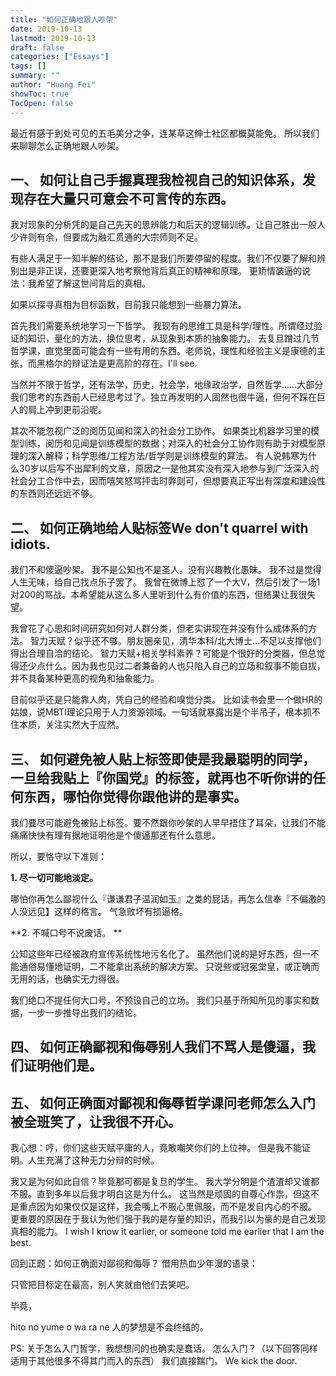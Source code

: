 ```yaml
---
title: "如何正确地跟人吵架"
date: 2019-10-13
lastmod: 2019-10-13
draft: false
categories: ["Essays"]
tags: []
summary: ""
author: "Huang Fei"
showToc: true
TocOpen: false
---
```


最近有感于到处可见的五毛美分之争，连某草这绅士社区都概莫能免。
所以我们来聊聊怎么正确地跟人吵架。

## **一、 如何让自己手握真理**我检视自己的知识体系，发现存在大量只可意会不可言传的东西。
我对现象的分析凭的是自己先天的思辨能力和后天的逻辑训练。让自己胜出一般人少许则有余，但要成为融汇贯通的大宗师则不足。

有些人满足于一知半解的结论，那不是我们所要停留的程度。我们不仅要了解和辨别出是非正误，还要更深入地考察他背后真正的精神和原理。
更矫情装逼的说法：我希望了解这世间背后的真相。

如果以探寻真相为目标函数，目前我只能想到一些暴力算法。

首先我们需要系统地学习一下哲学。
我现有的思维工具是科学/理性。所谓经过验证的知识，量化的方法，换位思考，从现象到本质的抽象能力。
去复旦蹭过几节哲学课，直觉里面可能会有一些有用的东西。老师说，理性和经验主义是康德的主张，而黑格尔的辩证法是更高阶的存在。I'll see.

当然并不限于哲学，还有法学，历史，社会学，地缘政治学，自然哲学……大部分我们思考的东西前人已经思考过了。独立再发明的人固然也很牛逼，但何不踩在巨人的肩上冲到更前沿呢。

其次不能忽视广泛的阅历见闻和深入的社会分工协作。
如果类比机器学习里的模型训练，阅历和见闻是训练模型的数据；对深入的社会分工协作则有助于对模型原理的深入解释；科学思维/工程方法/哲学则是训练模型的算法。
有人说韩寒为什么30岁以后写不出犀利的文章，原因之一是他其实没有深入地参与到广泛深入的社会分工合作中去，因而嘻笑怒骂抨击时弊则可，但想要真正写出有深度和建设性的东西则还远远不够。

## **二、 如何正确地给人贴标签**We don't quarrel with idiots.
我们不和傻逼吵架。
我不是公知也不是圣人。没有兴趣教化愚昧。
我不过是觉得人生无味，给自己找点乐子罢了。
我曾在微博上怼了一个大V，然后引发了一场1对200的骂战。本希望能从这么多人里听到什么有价值的东西，但结果让我很失望。

我曾花了心思和时间研究如何对人群分类，但老实讲现在并没有什么成体系的方法。
智力天赋？似乎还不够。朋友圈亲见，清华本科/北大博士...不足以支撑他们得出合理自洽的结论。
智力天赋+相关学科素养？可能是个很好的分类器，但总觉得还少点什么。因为我也见过二者兼备的人也只陷入自己的立场和叙事不能自拔，并不具备某种更高的视角和抽象能力。

目前似乎还是只能靠人肉，凭自己的经验和嗅觉分类。
比如读书会里一个做HR的姑娘，说MBTI理论只用于人力资源领域。一句话就暴露出是个半吊子，根本抓不住本质，关注实然大于应然。

## **三、 如何避免被人贴上标签**即使是我最聪明的同学，一旦给我贴上『你国党』的标签，就再也不听你讲的任何东西，哪怕你觉得你跟他讲的是事实。
我们要尽可能避免被贴上标签。要不然跟你吵架的人早早捂住了耳朵，让我们不能痛痛快快有理有据地证明他是个傻逼那还有什么意思。

所以，要恪守以下准则：

**1. 尽一切可能地淡定。**

哪怕你再怎么鄙视什么『谦谦君子温润如玉』之类的屁话，再怎么信奉『不偏激的人没远见】这样的格言。
气急败坏有损逼格。

**2. 不喊口号不说废话。 **

公知这些年已经被政府宣传系统性地污名化了。
虽然他们说的是好东西，但一不能通俗易懂地证明，二不能拿出系统的解决方案。
只说些或冠冕堂皇，或正确而无用的话，也确实无力得很。

我们绝口不提任何大口号，不预设自己的立场。
我们只基于所知所见的事实和数据，一步一步推导出我们的结论。

## **四、 如何正确鄙视和侮辱别人**我们不骂人是傻逼，我们证明他们是。

## **五、 如何正确面对鄙视和侮辱**哲学课问老师怎么入门被全班笑了，让我很不开心。
我心想：哼，你们这些天赋平庸的人，竟敢嘲笑你们的上位神。
但是我不能证明。人生充满了这种无力分辩的时候。

我又是为何如此自信？毕竟那可都是复旦的学生。
我大学分明是个渣渣却又谁都不服。直到多年以后我才明白这是为什么。
这当然是顽固的自尊心作祟，但这不是重点因为如果仅仅是这样，我会嘴上不服心里佩服，而不是发自内心的不服。
更重要的原因在于我认为他们强于我的是存量的知识，而我引以为豪的是自己发现真相的能力。
I wish I know it earlier, or someone told me earlier that I am the best.

回到正题：如何正确面对鄙视和侮辱？
借用热血少年漫的语录：

只管把目标定在最高，别人笑就由他们去笑吧。

毕竟，

hito no yume o wa ra ne
人的梦想是不会终结的。

PS:
关于怎么入门哲学，我想想问的也确实是蠢话。
怎么入门？（以下回答同样适用于其他很多不得其门而入的东西）
我们直接踹门。
We kick the door.